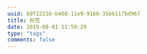 ```yaml
---
uuid: 60f22210-b408-11e9-9160-35b6117bd967
title: 标签
date: 2019-08-01 11:59:29
type: "tags"
comments: false
---
```

